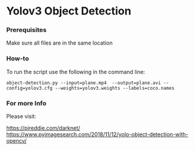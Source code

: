 # Yolov3 Object Detection

### Prerequisites

Make sure all files are in the same location

### How-to

To run the script use the following in the command line: 

```
object-detection.py --input=plane.mp4  --output=plane.avi --config=yolov3.cfg --weights=yolov3.weights --labels=coco.names

```

### For more Info

Please visit: 


<https://pjreddie.com/darknet/>
<https://www.pyimagesearch.com/2018/11/12/yolo-object-detection-with-opencv/>
